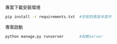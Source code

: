 專案下載安裝環境
```bash
pip install -r requirements.txt  #安裝對應版本套件
```
專案啟動
```bash
python manage.py runserver       #啟動server
```